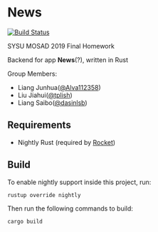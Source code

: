 # News

[![Build Status](https://travis-ci.com/sysu-2019-mosad-9/News-Backend.svg?branch=master)](https://travis-ci.com/sysu-2019-mosad-9/News-Backend)

SYSU MOSAD 2019 Final Homework

Backend for app **News**(?), written in Rust

Group Members:

+ Liang Junhua([@Alva112358](https://github.com/Alva112358))
+ Liu Jiahui([@tplish](https://github.com/tplish))
+ Liang Saibo([@dasinlsb](https://github.com/dasinlsb))

## Requirements

+ Nightly Rust (required by  [Rocket](https://rocket.rs/))

## Build

To enable nightly support inside this project, run:

```bash
rustup override nightly
```

Then run the following commands to build:

```bash
cargo build
```


